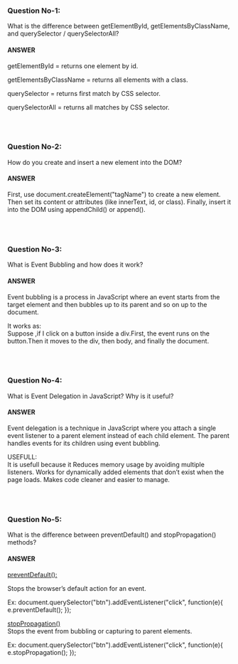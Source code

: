 <h3>Question No-1:</h3>
<p>What is the difference between getElementById, getElementsByClassName, and querySelector / querySelectorAll?</p>
<h4>ANSWER</h4>
<p>getElementById = returns one element by id.<br>

getElementsByClassName = returns all elements with a class.

querySelector = returns first match by CSS selector.

querySelectorAll = returns all matches by CSS selector.</p>

 <br>
 <br>
 
<h3>Question No-2:</h3>
<p>How do you create and insert a new element into the DOM?</p>
<h4>ANSWER</h4>
<p>
    First, use document.createElement("tagName") to create a new element.
Then set its content or attributes (like innerText, id, or class).
Finally, insert it into the DOM using appendChild() or append().
</p>

 <br>
 <br>


 <h3>Question No-3:</h3>
<p>What is Event Bubbling and how does it work?</p>
<h4>ANSWER</h4>
<p>
Event bubbling is a process in JavaScript where an event starts from the target element and then bubbles up to its parent and so on up to the document.

It works as:<br>
Suppose ,if I click on a button inside a div.First, the event runs on the button.Then it moves to the div, then body, and finally the document.
</p>

 <br>
 <br>




  <h3>Question No-4:</h3>
<p>What is Event Delegation in JavaScript? Why is it useful?</p>
<h4>ANSWER</h4>
<p>
Event delegation is a technique in JavaScript where you attach a single event listener to a parent element instead of each child element. The parent handles events for its children using event bubbling.

USEFULL: <br>
It is usefull because it Reduces memory usage by avoiding multiple listeners.
Works for dynamically added elements that don’t exist when the page loads.
Makes code cleaner and easier to manage.
    
</p>

 <br><br>

  <h3>Question No-5:</h3>
<p>What is the difference between preventDefault() and stopPropagation() methods?</p>
<h4>ANSWER</h4>
<p>
<ins>preventDefault():</ins><br>

Stops the browser’s default action for an event.

Ex:
document.querySelector("btn").addEventListener("click", function(e){
    e.preventDefault();
});<br>

<ins>stopPropagation()</ins><br>
Stops the event from bubbling or capturing to parent elements.

Ex:
document.querySelector("btn").addEventListener("click", function(e){
    e.stopPropagation();
});
<br>
    
</p>

 <br>
